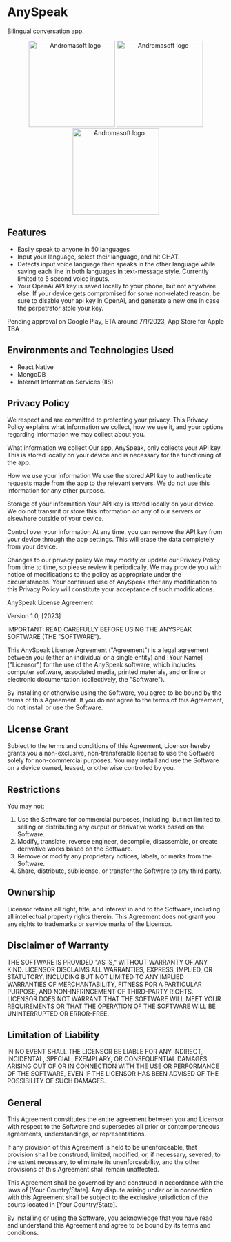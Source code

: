 # AnySpeak
Bilingual conversation app.
<p align="center">
  <img src="https://i.imgur.com/ndfE3q9.jpg" alt="Andromasoft logo" width="200"/>
<img src="https://i.imgur.com/bpI2kpj.jpg" alt="Andromasoft logo" width="200"/>
<img src="https://i.imgur.com/leJvsmO.jpg" alt="Andromasoft logo" width="200"/>
</p>

## Features

  - Easily speak to anyone in 50 languages
  - Input your language, select their language, and hit CHAT.
  - Detects input voice language then speaks in the other language while saving each line in both languages in text-message style. Currently limited to 5 second voice inputs.
  - Your OpenAi API key is saved locally to your phone, but not anywhere else. If your device gets compromised for some non-related reason, be sure to disable your api key in OpenAi, and generate a new one in case the perpetrator stole your key.

Pending approval on Google Play, ETA around 7/1/2023, App Store for Apple TBA

<h2>Environments and Technologies Used</h2>

- React Native
- MongoDB
- Internet Information Services (IIS)
  
<h2>Privacy Policy</h2>

We respect and are committed to protecting your privacy. This Privacy Policy explains what information we collect, how we use it, and your options regarding information we may collect about you.

What information we collect
Our app, AnySpeak, only collects your API key. This is stored locally on your device and is necessary for the functioning of the app.

How we use your information
We use the stored API key to authenticate requests made from the app to the relevant servers. We do not use this information for any other purpose.

Storage of your information
Your API key is stored locally on your device. We do not transmit or store this information on any of our servers or elsewhere outside of your device.

Control over your information
At any time, you can remove the API key from your device through the app settings. This will erase the data completely from your device.

Changes to our privacy policy
We may modify or update our Privacy Policy from time to time, so please review it periodically. We may provide you with notice of modifications to the policy as appropriate under the circumstances. Your continued use of AnySpeak after any modification to this Privacy Policy will constitute your acceptance of such modifications.

AnySpeak License Agreement

Version 1.0, [2023]

IMPORTANT: READ CAREFULLY BEFORE USING THE ANYSPEAK SOFTWARE (THE "SOFTWARE").

This AnySpeak License Agreement ("Agreement") is a legal agreement between you (either an individual or a single entity) and [Your Name] ("Licensor") for the use of the AnySpeak software, which includes computer software, associated media, printed materials, and online or electronic documentation (collectively, the "Software").

By installing or otherwise using the Software, you agree to be bound by the terms of this Agreement. If you do not agree to the terms of this Agreement, do not install or use the Software.

License Grant
-------------

Subject to the terms and conditions of this Agreement, Licensor hereby grants you a non-exclusive, non-transferable license to use the Software solely for non-commercial purposes. You may install and use the Software on a device owned, leased, or otherwise controlled by you.

Restrictions
------------

You may not:

1. Use the Software for commercial purposes, including, but not limited to, selling or distributing any output or derivative works based on the Software.
2. Modify, translate, reverse engineer, decompile, disassemble, or create derivative works based on the Software.
3. Remove or modify any proprietary notices, labels, or marks from the Software.
4. Share, distribute, sublicense, or transfer the Software to any third party.

Ownership
---------

Licensor retains all right, title, and interest in and to the Software, including all intellectual property rights therein. This Agreement does not grant you any rights to trademarks or service marks of the Licensor.

Disclaimer of Warranty
----------------------

THE SOFTWARE IS PROVIDED "AS IS," WITHOUT WARRANTY OF ANY KIND. LICENSOR DISCLAIMS ALL WARRANTIES, EXPRESS, IMPLIED, OR STATUTORY, INCLUDING BUT NOT LIMITED TO ANY IMPLIED WARRANTIES OF MERCHANTABILITY, FITNESS FOR A PARTICULAR PURPOSE, AND NON-INFRINGEMENT OF THIRD-PARTY RIGHTS. LICENSOR DOES NOT WARRANT THAT THE SOFTWARE WILL MEET YOUR REQUIREMENTS OR THAT THE OPERATION OF THE SOFTWARE WILL BE UNINTERRUPTED OR ERROR-FREE.

Limitation of Liability
-----------------------

IN NO EVENT SHALL THE LICENSOR BE LIABLE FOR ANY INDIRECT, INCIDENTAL, SPECIAL, EXEMPLARY, OR CONSEQUENTIAL DAMAGES ARISING OUT OF OR IN CONNECTION WITH THE USE OR PERFORMANCE OF THE SOFTWARE, EVEN IF THE LICENSOR HAS BEEN ADVISED OF THE POSSIBILITY OF SUCH DAMAGES.

General
-------

This Agreement constitutes the entire agreement between you and Licensor with respect to the Software and supersedes all prior or contemporaneous agreements, understandings, or representations.

If any provision of this Agreement is held to be unenforceable, that provision shall be construed, limited, modified, or, if necessary, severed, to the extent necessary, to eliminate its unenforceability, and the other provisions of this Agreement shall remain unaffected.

This Agreement shall be governed by and construed in accordance with the laws of [Your Country/State]. Any dispute arising under or in connection with this Agreement shall be subject to the exclusive jurisdiction of the courts located in [Your Country/State].

By installing or using the Software, you acknowledge that you have read and understand this Agreement and agree to be bound by its terms and conditions.


